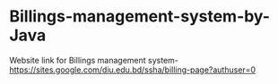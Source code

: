 # Billings-management-system-by-Java
Website link for Billings management system-
https://sites.google.com/diu.edu.bd/ssha/billing-page?authuser=0

